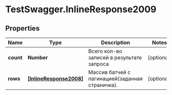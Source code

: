 # TestSwagger.InlineResponse2009

## Properties

Name | Type | Description | Notes
------------ | ------------- | ------------- | -------------
**count** | **Number** | Всего кол-во записей в результате запроса | [optional] 
**rows** | [**[InlineResponse2008]**](InlineResponse2008.md) | Массив батчей c пагинацией(заданная страничка). | [optional] 


